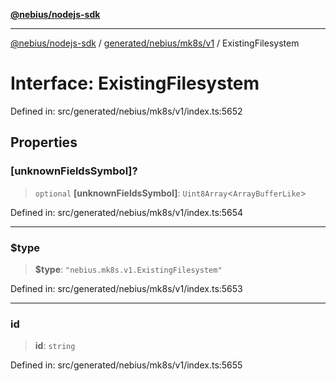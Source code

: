[**@nebius/nodejs-sdk**](../../../../../README.md)

---

[@nebius/nodejs-sdk](../../../../../README.md) / [generated/nebius/mk8s/v1](../README.md) / ExistingFilesystem

# Interface: ExistingFilesystem

Defined in: src/generated/nebius/mk8s/v1/index.ts:5652

## Properties

### \[unknownFieldsSymbol\]?

> `optional` **\[unknownFieldsSymbol\]**: `Uint8Array`\<`ArrayBufferLike`\>

Defined in: src/generated/nebius/mk8s/v1/index.ts:5654

---

### $type

> **$type**: `"nebius.mk8s.v1.ExistingFilesystem"`

Defined in: src/generated/nebius/mk8s/v1/index.ts:5653

---

### id

> **id**: `string`

Defined in: src/generated/nebius/mk8s/v1/index.ts:5655
